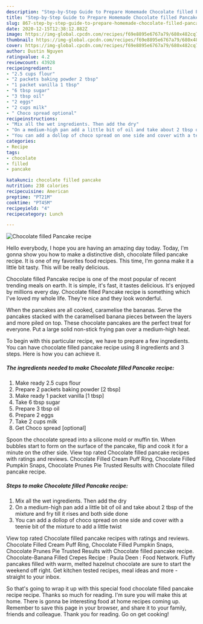 ```yaml
---
description: "Step-by-Step Guide to Prepare Homemade Chocolate filled Pancake recipe"
title: "Step-by-Step Guide to Prepare Homemade Chocolate filled Pancake recipe"
slug: 867-step-by-step-guide-to-prepare-homemade-chocolate-filled-pancake-recipe
date: 2020-12-15T12:38:12.882Z
image: https://img-global.cpcdn.com/recipes/f69e8895e6767a79/680x482cq70/chocolate-filled-pancake-recipe-recipe-main-photo.jpg
thumbnail: https://img-global.cpcdn.com/recipes/f69e8895e6767a79/680x482cq70/chocolate-filled-pancake-recipe-recipe-main-photo.jpg
cover: https://img-global.cpcdn.com/recipes/f69e8895e6767a79/680x482cq70/chocolate-filled-pancake-recipe-recipe-main-photo.jpg
author: Dustin Nguyen
ratingvalue: 4.2
reviewcount: 43928
recipeingredient:
- "2.5 cups flour"
- "2 packets baking powder 2 tbsp"
- "1 packet vanilla 1 tbsp"
- "6 tbsp sugar"
- "3 tbsp oil"
- "2 eggs"
- "2 cups milk"
- " Choco spread optional"
recipeinstructions:
- "Mix all the wet ingredients. Then add the dry"
- "On a medium-high pan add a little bit of oil and take about 2 tbsp of the mixture and fry till it rises and both side done"
- "You can add a dollop of choco spread on one side and cover with a teenie bit of the mixture to add a little twist"
categories:
- Recipe
tags:
- chocolate
- filled
- pancake

katakunci: chocolate filled pancake 
nutrition: 238 calories
recipecuisine: American
preptime: "PT21M"
cooktime: "PT45M"
recipeyield: "4"
recipecategory: Lunch

---
```



![Chocolate filled Pancake recipe](https://img-global.cpcdn.com/recipes/f69e8895e6767a79/680x482cq70/chocolate-filled-pancake-recipe-recipe-main-photo.jpg)

Hello everybody, I hope you are having an amazing day today. Today, I'm gonna show you how to make a distinctive dish, chocolate filled pancake recipe. It is one of my favorites food recipes. This time, I'm gonna make it a little bit tasty. This will be really delicious.

Chocolate filled Pancake recipe is one of the most popular of recent trending meals on earth. It is simple, it's fast, it tastes delicious. It's enjoyed by millions every day. Chocolate filled Pancake recipe is something which I've loved my whole life. They're nice and they look wonderful.

When the pancakes are all cooked, caramelise the bananas. Serve the pancakes stacked with the caramelised banana pieces between the layers and more piled on top. These chocolate pancakes are the perfect treat for everyone. Put a large solid non-stick frying pan over a medium-high heat.


To begin with this particular recipe, we have to prepare a few ingredients. You can have chocolate filled pancake recipe using 8 ingredients and 3 steps. Here is how you can achieve it.

<!--inarticleads1-->

##### The ingredients needed to make Chocolate filled Pancake recipe:

1. Make ready 2.5 cups flour
1. Prepare 2 packets baking powder [2 tbsp]
1. Make ready 1 packet vanilla [1 tbsp]
1. Take 6 tbsp sugar
1. Prepare 3 tbsp oil
1. Prepare 2 eggs
1. Take 2 cups milk
1. Get  Choco spread [optional]


Spoon the chocolate spread into a silicone mold or muffin tin. When bubbles start to form on the surface of the pancake, flip and cook it for a minute on the other side. View top rated Chocolate filled pancake recipes with ratings and reviews. Chocolate Filled Cream Puff Ring, Chocolate Filled Pumpkin Snaps, Chocolate Prunes Pie Trusted Results with Chocolate filled pancake recipe. 

<!--inarticleads2-->

##### Steps to make Chocolate filled Pancake recipe:

1. Mix all the wet ingredients. Then add the dry
1. On a medium-high pan add a little bit of oil and take about 2 tbsp of the mixture and fry till it rises and both side done
1. You can add a dollop of choco spread on one side and cover with a teenie bit of the mixture to add a little twist


View top rated Chocolate filled pancake recipes with ratings and reviews. Chocolate Filled Cream Puff Ring, Chocolate Filled Pumpkin Snaps, Chocolate Prunes Pie Trusted Results with Chocolate filled pancake recipe. Chocolate-Banana Filled Crepes Recipe : Paula Deen : Food Network. Fluffy pancakes filled with warm, melted hazelnut chocolate are sure to start the weekend off right. Get kitchen tested recipes, meal ideas and more - straight to your inbox. 

So that's going to wrap it up with this special food chocolate filled pancake recipe recipe. Thanks so much for reading. I'm sure you will make this at home. There is gonna be interesting food at home recipes coming up. Remember to save this page in your browser, and share it to your family, friends and colleague. Thank you for reading. Go on get cooking!
